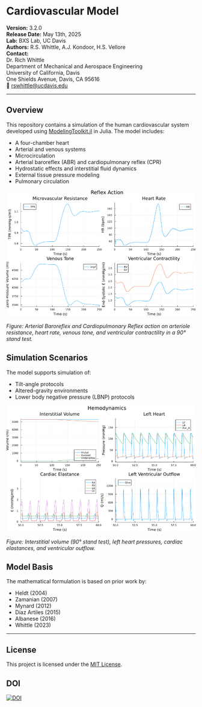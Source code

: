 # Cardiovascular Model

**Version:** 3.2.0<br>
**Release Date:** May 13th, 2025<br>
**Lab:** BXS Lab, UC Davis<br>
**Authors:** R.S. Whittle, A.J. Kondoor, H.S. Vellore<br>
**Contact:**<br>
Dr. Rich Whittle<br>
Department of Mechanical and Aerospace Engineering<br>
University of California, Davis<br>
One Shields Avenue, Davis, CA 95616<br>
📧 rswhittle@ucdavis.edu<br>

---

## Overview

This repository contains a simulation of the human cardiovascular system developed using [ModelingToolkit.jl](https://mtk.sciml.ai/stable/) in Julia. The model includes:

- A four-chamber heart
- Arterial and venous systems
- Microcirculation
- Arterial baroreflex (ABR) and cardiopulmonary reflex (CPR)
- Hydrostatic effects and interstitial fluid dynamics
- External tissue pressure modeling
- Pulmonary circulation

![Reflex Plot](Images/reflex.png)

*Figure: Arterial Baroreflex and Cardiopulmonary Reflex action on arteriole resistance, heart rate, venous tone, and ventricular contractility in a 90° stand test.*

## Simulation Scenarios

The model supports simulation of:

- Tilt-angle protocols
- Altered-gravity environments
- Lower body negative pressure (LBNP) protocols

![Reflex Plot](Images/hemodynamics.png)

*Figure: Interstitial volume (90° stand test), left heart pressures, cardiac elastances, and ventricular outflow.*

## Model Basis

The mathematical formulation is based on prior work by:

- Heldt (2004)
- Zamanian (2007)
- Mynard (2012)
- Diaz Artiles (2015)
- Albanese (2016)
- Whittle (2023)

---

## License

This project is licensed under the [MIT License](LICENSE).

## DOI

[![DOI](https://zenodo.org/badge/894082810.svg)](https://doi.org/10.5281/zenodo.15338311)



